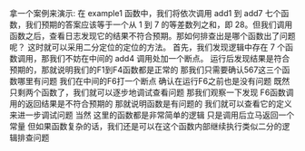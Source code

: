 拿一个案例来演示: 在 example1 函数中，我们将依次调用 add1 到 add7 七个函数，我们预期的答案应该等于一个从 1 到 7 的等差数列之和，即 28。但我们调用函数之后，查看日志发现它的结果不符合预期。那如何排查出是哪个函数出了问题呢？
这时就可以采用二分定位的定位的方法。
首先，我们发现逻辑中存在 7 个函数调用，那我们不妨在中间的 add4 调用处加一个断点。
运行后发现结果是符合预期的，那就说明我们的F1到F4函数都是正常的 那我们只需要确认567这三个函数哪里有问题 我们在中间的F6打一个断点 确认在运行F6之前也是没有问题 既然只剩两个函数了，我们就可以逐步地调试查看问题 那我们观察一下发现 F6函数调用的返回结果是不符合预期的 那就说明函数是有问题的 我们就可以查看它的定义来进一步调试问题 当然 这里的函数都是非常简单的逻辑 只是调用后立马返回一个常量 但如果函数复杂的话，我们还是可以在这个函数内部继续执行类似二分的逻辑排查问题
